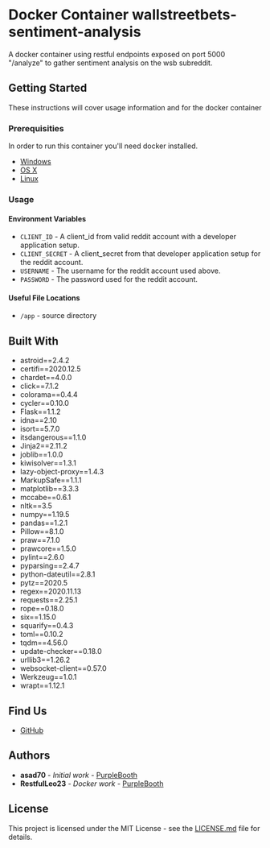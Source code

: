 # Docker Container wallstreetbets-sentiment-analysis

A docker container using restful endpoints exposed on port 5000 "/analyze" to gather sentiment analysis on the wsb subreddit.

## Getting Started

These instructions will cover usage information and for the docker container 

### Prerequisities


In order to run this container you'll need docker installed.

* [Windows](https://docs.docker.com/windows/started)
* [OS X](https://docs.docker.com/mac/started/)
* [Linux](https://docs.docker.com/linux/started/)

### Usage

#### Environment Variables

* `CLIENT_ID` - A client_id from valid reddit account with a developer application setup.
* `CLIENT_SECRET` - A client_secret from that developer application setup for the reddit account.
* `USERNAME` - The username for the reddit account used above.
* `PASSWORD` - The password used for the reddit account.

#### Useful File Locations

* `/app` - source directory

## Built With

* astroid==2.4.2
* certifi==2020.12.5
* chardet==4.0.0
* click==7.1.2
* colorama==0.4.4
* cycler==0.10.0
* Flask==1.1.2
* idna==2.10
* isort==5.7.0
* itsdangerous==1.1.0
* Jinja2==2.11.2
* joblib==1.0.0
* kiwisolver==1.3.1
* lazy-object-proxy==1.4.3
* MarkupSafe==1.1.1
* matplotlib==3.3.3
* mccabe==0.6.1
* nltk==3.5
* numpy==1.19.5
* pandas==1.2.1
* Pillow==8.1.0
* praw==7.1.0
* prawcore==1.5.0
* pylint==2.6.0
* pyparsing==2.4.7
* python-dateutil==2.8.1
* pytz==2020.5
* regex==2020.11.13
* requests==2.25.1
* rope==0.18.0
* six==1.15.0
* squarify==0.4.3
* toml==0.10.2
* tqdm==4.56.0
* update-checker==0.18.0
* urllib3==1.26.2
* websocket-client==0.57.0
* Werkzeug==1.0.1
* wrapt==1.12.1

## Find Us

* [GitHub](https://github.com/asad70/wallstreetbets-sentiment-analysis)

## Authors

* **asad70** - *Initial work* - [PurpleBooth](https://github.com/asad70)
* **RestfulLeo23** - *Docker work* - [PurpleBooth](https://github.com/RestfulLeo23)

## License

This project is licensed under the MIT License - see the [LICENSE.md](LICENSE.md) file for details.